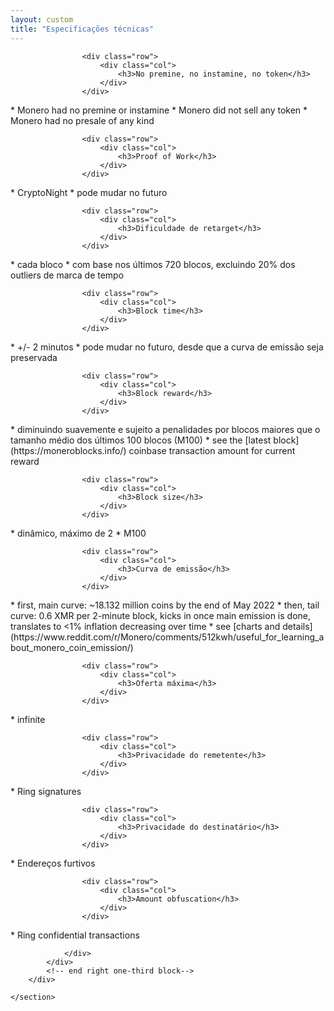 ```yaml
---
layout: custom
title: "Especificações técnicas"
---
```


<div class="about-monero">
    <section class="container">
        <div class="row">
            <!-- left two-thirds block-->
            <div class="full col-xs-12">
                <div class="info-block text-adapt">

                    <div class="row">
                        <div class="col">
                            <h3>No premine, no instamine, no token</h3>
                        </div>
                    </div>

<div markdown="1">
* Monero had no premine or instamine
* Monero did not sell any token
* Monero had no presale of any kind
</div>

                    <div class="row">
                        <div class="col">
                            <h3>Proof of Work</h3>
                        </div>
                    </div>

<div markdown="1">
* CryptoNight
* pode mudar no futuro
</div>

                    <div class="row">
                        <div class="col">
                            <h3>Dificuldade de retarget</h3>
                        </div>
                    </div>

<div markdown="1">
* cada bloco
* com base nos últimos 720 blocos, excluindo 20% dos outliers de marca de tempo
</div>

                    <div class="row">
                        <div class="col">
                            <h3>Block time</h3>
                        </div>
                    </div>

<div markdown="1">
* +/- 2 minutos
* pode mudar no futuro, desde que a curva de emissão seja preservada
</div>

                    <div class="row">
                        <div class="col">
                            <h3>Block reward</h3>
                        </div>
                    </div>

<div markdown="1">
* diminuindo suavemente e sujeito a penalidades por blocos maiores que o tamanho médio dos últimos 100 blocos (M100)
* see the [latest block](https://moneroblocks.info/) coinbase transaction amount for current reward
</div>

                    <div class="row">
                        <div class="col">
                            <h3>Block size</h3>
                        </div>
                    </div>

<div markdown="1">
* dinâmico, máximo de 2 * M100
</div>

                    <div class="row">
                        <div class="col">
                            <h3>Curva de emissão</h3>
                        </div>
                    </div>

<div markdown="1">
* first, main curve: ~18.132 million coins by the end of May 2022
* then, tail curve: 0.6 XMR per 2-minute block, kicks in once main emission is done, translates to <1% inflation decreasing over time
* see [charts and details](https://www.reddit.com/r/Monero/comments/512kwh/useful_for_learning_about_monero_coin_emission/)
</div>

                    <div class="row">
                        <div class="col">
                            <h3>Oferta máxima</h3>
                        </div>
                    </div>

<div markdown="1">
* infinite
</div>

                    <div class="row">
                        <div class="col">
                            <h3>Privacidade do remetente</h3>
                        </div>
                    </div>

<div markdown="1">
* Ring signatures
</div>

                    <div class="row">
                        <div class="col">
                            <h3>Privacidade do destinatário</h3>
                        </div>
                    </div>

<div markdown="1">
* Endereços furtivos
</div>

                    <div class="row">
                        <div class="col">
                            <h3>Amount obfuscation</h3>
                        </div>
                    </div>

<div markdown="1">
* Ring confidential transactions
</div>

                </div>
            </div>
            <!-- end right one-third block-->
        </div>
        
    </section>
</div>

